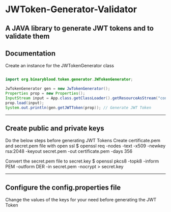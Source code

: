 # JWToken-Generator-Validator

A JAVA library to generate JWT tokens and to validate them
-----------------------------------------------------------------------------------------------------------------------------------
## Documentation

Create an instance for the JWTokenGenerator class
```java

import org.binaryblood.token.generator.JWTokenGenerator;

JwTokenGenerator gen = new JwTokenGenerator();
Properties prop = new Properties();
InputStream input = App.class.getClassLoader().getResourceAsStream("config.properties");
prop.load(input);
System.out.println(gen.getJWTToken(prop)); // Generate JWT Token
```
------------------------------------------------------------------------------------------------------------------------------------
## Create public and private keys

Do the below steps before generating JWT Tokens
Create certificate.pem and secret.pem file with open ssl
$ openssl req -nodes -text -x509 -newkey rsa:2048 -keyout secret.pem -out certificate.pem -days 356

Convert the secret.pem file to secret.key
$ openssl pkcs8 -topk8 -inform PEM -outform DER -in secret.pem -nocrypt > secret.key

------------------------------------------------------------------------------------------------------------------------------------
## Configure the config.properties file

Change the values of the keys for your need before generating the JWT Token
